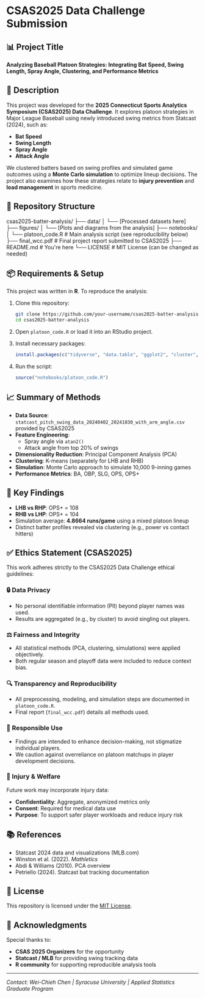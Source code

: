 # CSAS2025 Data Challenge Submission

## 📊 Project Title
**Analyzing Baseball Platoon Strategies: Integrating Bat Speed, Swing Length, Spray Angle, Clustering, and Performance Metrics**

## 📝 Description
This project was developed for the **2025 Connecticut Sports Analytics Symposium (CSAS2025) Data Challenge**. It explores platoon strategies in Major League Baseball using newly introduced swing metrics from Statcast (2024), such as:

- **Bat Speed**
- **Swing Length**
- **Spray Angle**
- **Attack Angle**

We clustered batters based on swing profiles and simulated game outcomes using a **Monte Carlo simulation** to optimize lineup decisions. The project also examines how these strategies relate to **injury prevention** and **load management** in sports medicine.

## 📁 Repository Structure

csas2025-batter-analysis/
├── data/
│ └── [Processed datasets here]
├── figures/
│ └── [Plots and diagrams from the analysis]
├── notebooks/
│ └── platoon_code.R # Main analysis script (see reproducibility below)
├── final_wcc.pdf # Final project report submitted to CSAS2025
├── README.md # You're here
└── LICENSE # MIT License (can be changed as needed)


## 📦 Requirements & Setup

This project was written in **R**. To reproduce the analysis:

1. Clone this repository:
    ```bash
    git clone https://github.com/your-username/csas2025-batter-analysis.git
    cd csas2025-batter-analysis
    ```

2. Open `platoon_code.R` or load it into an RStudio project.

3. Install necessary packages:
    ```r
    install.packages(c("tidyverse", "data.table", "ggplot2", "cluster", "factoextra", "summarytools"))
    ```

4. Run the script:
    ```r
    source("notebooks/platoon_code.R")
    ```

## 📈 Summary of Methods

- **Data Source**: `statcast_pitch_swing_data_20240402_20241030_with_arm_angle.csv` provided by CSAS2025
- **Feature Engineering**:
  - Spray angle via `atan2()`
  - Attack angle from top 20% of swings
- **Dimensionality Reduction**: Principal Component Analysis (PCA)
- **Clustering**: K-means (separately for LHB and RHB)
- **Simulation**: Monte Carlo approach to simulate 10,000 9-inning games
- **Performance Metrics**: BA, OBP, SLG, OPS, OPS+

## 🧠 Key Findings

- **LHB vs RHP**: OPS+ = 108
- **RHB vs LHP**: OPS+ = 104
- Simulation average: **4.8664 runs/game** using a mixed platoon lineup
- Distinct batter profiles revealed via clustering (e.g., power vs contact hitters)

## ✅ Ethics Statement (CSAS2025)

This work adheres strictly to the CSAS2025 Data Challenge ethical guidelines:

### 🔒 Data Privacy
- No personal identifiable information (PII) beyond player names was used.
- Results are aggregated (e.g., by cluster) to avoid singling out players.

### ⚖️ Fairness and Integrity
- All statistical methods (PCA, clustering, simulations) were applied objectively.
- Both regular season and playoff data were included to reduce context bias.

### 🔍 Transparency and Reproducibility
- All preprocessing, modeling, and simulation steps are documented in `platoon_code.R`.
- Final report (`final_wcc.pdf`) details all methods used.

### 🙌 Responsible Use
- Findings are intended to enhance decision-making, not stigmatize individual players.
- We caution against overreliance on platoon matchups in player development decisions.

### 🏥 Injury & Welfare
Future work may incorporate injury data:
- **Confidentiality**: Aggregate, anonymized metrics only
- **Consent**: Required for medical data use
- **Purpose**: To support safer player workloads and reduce injury risk

## 📚 References
- Statcast 2024 data and visualizations (MLB.com)
- Winston et al. (2022). *Mathletics*
- Abdi & Williams (2010). PCA overview
- Petriello (2024). Statcast bat tracking documentation

## 📜 License
This repository is licensed under the [MIT License](LICENSE).

## 🙏 Acknowledgments
Special thanks to:
- **CSAS 2025 Organizers** for the opportunity
- **Statcast / MLB** for providing swing tracking data
- **R community** for supporting reproducible analysis tools

---

*Contact: Wei-Chieh Chen | Syracuse University | Applied Statistics Graduate Program*
